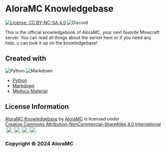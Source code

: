 # AloraMC Knowledgebase

[![License: CC BY-NC-SA 4.0](https://img.shields.io/static/v1?label=License&message=CC%20BY-NC-SA%204.0&color=9f9f9f&labelColor=555555&style=for-the-badge)](https://creativecommons.org/licenses/by-nc-sa/4.0/?ref=chooser-v1) ![Discord](https://img.shields.io/discord/1020069022399737986?style=for-the-badge)

This is the official knowledgebook of AloraMC, your next favorite Minecraft server. You can read all things about the server here or if you need any help, u can look it up on the knowledgebase!

## Created with
![Python](https://img.shields.io/badge/python-306998?style=for-the-badge&logo=python&logoColor=white) ![Markdown](https://img.shields.io/badge/markdown-000000.svg?style=for-the-badge&logo=markdown&logoColor=white) 
* [Python](https://www.python.org/)
* [Markdown](https://www.markdownguide.org/)
* [Mkdocs-Material](https://github.com/squidfunk/mkdocs-material)


## License Information

<p xmlns:cc="http://creativecommons.org/ns#" xmlns:dct="http://purl.org/dc/terms/"><a property="dct:title" rel="cc:attributionURL" href="https://github.com/aloramc/knowledgebase">AloraMC Knowledgebase</a> by <a rel="cc:attributionURL dct:creator" property="cc:attributionName" href="https://aloramc.com">AloraMC</a> is licensed under <a href="https://creativecommons.org/licenses/by-nc-sa/4.0/?ref=chooser-v1" target="_blank" rel="license noopener noreferrer" style="display:inline-block;">Creative Commons Attribution-NonCommercial-ShareAlike 4.0 International<img style="height:22px!important;margin-left:3px;vertical-align:text-bottom;" src="https://mirrors.creativecommons.org/presskit/icons/cc.svg?ref=chooser-v1" alt=""><img style="height:22px!important;margin-left:3px;vertical-align:text-bottom;" src="https://mirrors.creativecommons.org/presskit/icons/by.svg?ref=chooser-v1" alt=""><img style="height:22px!important;margin-left:3px;vertical-align:text-bottom;" src="https://mirrors.creativecommons.org/presskit/icons/nc.svg?ref=chooser-v1" alt=""><img style="height:22px!important;margin-left:3px;vertical-align:text-bottom;" src="https://mirrors.creativecommons.org/presskit/icons/sa.svg?ref=chooser-v1" alt=""></a></p>

### Copyright © 2024 AloraMC
